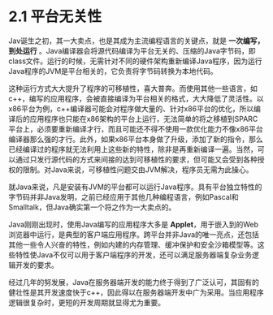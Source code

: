 # 2.1 平台无关性

Jav诞生之初，其一大卖点，也是其成为主流编程语言的关键点，就是 **一次编写，到处运行** 。Java编译器会将源代码编译为平台无关的、压缩的Java字节码，即class文件。运行的时候，无需针对不同的硬件架构重新编译Java程序，因为运行Java程序的JVM是平台相关的，它负责将字节码转换为本地代码。

这种运行方式大大提升了程序的可移植性，喜大普奔。而使用其他一些语言，如c++，编写的应用程序，会被直接编译为平台相关的格式，大大降低了灵活性。以x86平台为例，c++编译器可能会对程序做大量的、针对x86平台的优化，所以编译后的应用程序也只能在x86架构的平台上运行，无法简单的将之移植到SPARC平台上，必须要重新编译才行，而且可能还不得不使用一款优化能力不像x86平台编译器那么强的才行。此外，如果x86平台本身做了升级，添加了新的指令，那么已经编译过的程序就无法利用上这些新的特性，除非是再重新编译一遍。当然，可以通过只发行源代码的方式来间接的达到可移植性的要求，但可能又会受到各种授权的限制。对Java来说，可移植性问题交由JVM解决，程序员无需为此操心。

就Java来说，凡是安装有JVM的平台都可以运行Java程序。具有平台独立特性的字节码并非Java发明，之前已经应用于其他几种编程语言，例如Pascal和Smalltalk，但Java确实第一个将之作为一大卖点的。

Java刚刚出现时，使用Java编写的应用程序大多是 **Applet**，用于嵌入到的Web浏览器中运行，是典型的客户端应用程序。跨平台并非Java的唯一亮点，还包括其他一些令人兴奋的特性，例如内建的内存管理、缓冲保护和安全沙箱模型等。这些特性使Java不仅可以用于客户端程序的开发，还可以满足服务器端复杂业务逻辑开发的要求。

经过几年的努发展，Java在服务器端开发的能力终于得到了广泛认可，其固有的健壮性是其开发速度快于c++，因此得以在服务器端开发中广为采用。当应用程序逻辑很复杂时，更短的开发周期就显得尤为重要。
